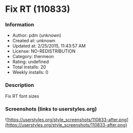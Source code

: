 # Fix RT (110833)

### Information
- Author: pdm (unknown)
- Created at: unknown
- Updated at: 2/25/2015, 11:43:57 AM
- License: NO-REDISTRIBUTION
- Category: thermeon
- Rating: undefined
- Total installs: 20
- Weekly installs: 0


### Description
Fix RT font sizes


### Screenshots (links to userstyles.org)
![https://userstyles.org/style_screenshots/110833-after.png](https://userstyles.org/style_screenshots/110833-after.png)


